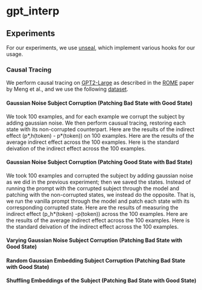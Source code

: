 # gpt_interp

## Experiments

For our experiments, we use [unseal](https://github.com/TomFrederik/unseal/), which implement various hooks for our usage.

### Causal Tracing

We perform causal tracing on [GPT2-Large](https://huggingface.co/gpt2-large) as described in the [ROME](https://arxiv.org/abs/2202.05262) paper by Meng et al., and we use the following [dataset](https://drive.google.com/file/d/1u6wKzi26vvQ18LlD7UtIZnQxmIjNsCFn/view).

#### Gaussian Noise Subject Corruption (Patching Bad State with Good State)
We took 100 examples, and for each example we corrupt the subject by adding gaussian noise. We then perform causual tracing, restoring each state with its non-corrupted counterpart. Here are the results of the indirect effect (p*,h(token) - p*(token)) on 100 examples. Here are the results of the average indirect effect across the 100 examples. Here is the standard deivation of the indirect effect across the 100 examples.

#### Gaussian Noise Subject Corruption (Patching Good State with Bad State)
We took 100 examples and corrupted the subject by adding gaussian noise as we did in the previous experiment; then we saved the states. Instead of running 
the prompt with the corrupted subject through the model and patching with the non-corrupted states, we instead do the opposite. That is, we run the vanilla prompt through the model and patch each state with its corresponding corrupted state. Here are the results of measuring the indirect effect (p_h*(token) -p(token)) across the 100 examples. Here are the results of the average indirect effect across the 100 examples. Here is the standard deivation of the indirect effect across the 100 examples.

#### Varying Gaussian Noise Subject Corruption (Patching Bad State with Good State)

#### Random Gaussian Embedding Subject Corruption (Patching Bad State with Good State)

#### Shuffling Embeddings of the Subject (Patching Bad State with Good State)
